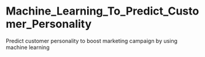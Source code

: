 # Machine_Learning_To_Predict_Customer_Personality
Predict customer personality to boost marketing campaign by using machine learning
